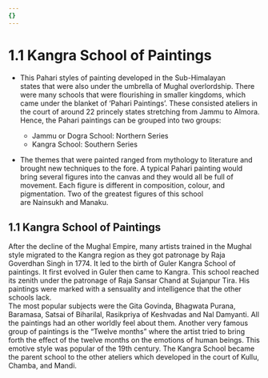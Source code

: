 ```yaml
---
{}
---
```

   
# 1.1 Kangra School of Paintings   
* This Pahari styles of painting developed in the Sub-Himalayan states that were also under the umbrella of Mughal overlordship. There were many schools that were flourishing in smaller kingdoms, which came under the blanket of ‘Pahari Paintings’. These consisted ateliers in the court of around 22 princely states stretching from Jammu to Almora. Hence, the Pahari paintings can be grouped into two groups:   
   
    - Jammu or Dogra School: Northern Series   
    - Kangra School: Southern Series   
* The themes that were painted ranged from mythology to literature and brought new techniques to the fore. A typical Pahari painting would bring several figures into the canvas and they would all be full of movement. Each figure is different in composition, colour, and pigmentation. Two of the greatest figures of this school are Nainsukh and Manaku.   
## 1.1 Kangra School of Paintings   
After the decline of the Mughal Empire, many artists trained in the Mughal style migrated to the Kangra region as they got patronage by Raja Goverdhan Singh in 1774. It led to the birth of Guler Kangra School of paintings. It first evolved in Guler then came to Kangra. This school reached its zenith under the patronage of Raja Sansar Chand at Sujanpur Tira. His paintings were marked with a sensuality and intelligence that the other schools lack.   
The most popular subjects were the Gita Govinda, Bhagwata Purana, Baramasa, Satsai of Biharilal, Rasikpriya of Keshvadas and Nal Damyanti. All the paintings had an other worldly feel about them. Another very famous group of paintings is the “Twelve months” where the artist tried to bring forth the effect of the twelve months on the emotions of human beings. This emotive style was popular of the 19th century. The Kangra School became the parent school to the other ateliers which developed in the court of Kullu, Chamba, and Mandi.